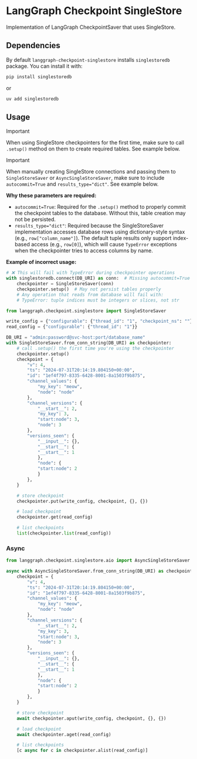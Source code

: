 # LangGraph Checkpoint SingleStore

Implementation of LangGraph CheckpointSaver that uses SingleStore.

## Dependencies

By default `langgraph-checkpoint-singlestore` installs `singlestoredb` package. You can install it with:

```bash
pip install singlestoredb
```
or
```bash
uv add singlestoredb
```

## Usage

> [!IMPORTANT]
> When using SingleStore checkpointers for the first time, make sure to call `.setup()` method on them to create required tables. See example below.

> [!IMPORTANT]
> When manually creating SingleStore connections and passing them to `SingleStoreSaver` or `AsyncSingleStoreSaver`, make sure to include `autocommit=True` and `results_type="dict"`. See example below.
>
> **Why these parameters are required:**
> - `autocommit=True`: Required for the `.setup()` method to properly commit the checkpoint tables to the database. Without this, table creation may not be persisted.
> - `results_type="dict"`: Required because the SingleStoreSaver implementation accesses database rows using dictionary-style syntax (e.g., `row["column_name"]`). The default tuple results only support index-based access (e.g., `row[0]`), which will cause `TypeError` exceptions when the checkpointer tries to access columns by name.
>
> **Example of incorrect usage:**
> ```python
> # ❌ This will fail with TypeError during checkpointer operations
> with singlestoredb.connect(DB_URI) as conn:  # Missing autocommit=True and results_type="dict"
>     checkpointer = SingleStoreSaver(conn)
>     checkpointer.setup()  # May not persist tables properly
>     # Any operation that reads from database will fail with:
>     # TypeError: tuple indices must be integers or slices, not str
> ```

```python
from langgraph.checkpoint.singlestore import SingleStoreSaver

write_config = {"configurable": {"thread_id": "1", "checkpoint_ns": ""}}
read_config = {"configurable": {"thread_id": "1"}}

DB_URI = "admin:password@svc-host:port/database_name"
with SingleStoreSaver.from_conn_string(DB_URI) as checkpointer:
    # call .setup() the first time you're using the checkpointer
    checkpointer.setup()
    checkpoint = {
        "v": 4,
        "ts": "2024-07-31T20:14:19.804150+00:00",
        "id": "1ef4f797-8335-6428-8001-8a1503f9b875",
        "channel_values": {
            "my_key": "meow",
            "node": "node"
        },
        "channel_versions": {
            "__start__": 2,
            "my_key": 3,
            "start:node": 3,
            "node": 3
        },
        "versions_seen": {
            "__input__": {},
            "__start__": {
            "__start__": 1
            },
            "node": {
            "start:node": 2
            }
        },
    }

    # store checkpoint
    checkpointer.put(write_config, checkpoint, {}, {})

    # load checkpoint
    checkpointer.get(read_config)

    # list checkpoints
    list(checkpointer.list(read_config))
```

### Async

```python
from langgraph.checkpoint.singlestore.aio import AsyncSingleStoreSaver

async with AsyncSingleStoreSaver.from_conn_string(DB_URI) as checkpointer:
    checkpoint = {
        "v": 4,
        "ts": "2024-07-31T20:14:19.804150+00:00",
        "id": "1ef4f797-8335-6428-8001-8a1503f9b875",
        "channel_values": {
            "my_key": "meow",
            "node": "node"
        },
        "channel_versions": {
            "__start__": 2,
            "my_key": 3,
            "start:node": 3,
            "node": 3
        },
        "versions_seen": {
            "__input__": {},
            "__start__": {
            "__start__": 1
            },
            "node": {
            "start:node": 2
            }
        },
    }

    # store checkpoint
    await checkpointer.aput(write_config, checkpoint, {}, {})

    # load checkpoint
    await checkpointer.aget(read_config)

    # list checkpoints
    [c async for c in checkpointer.alist(read_config)]
```
